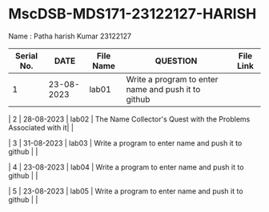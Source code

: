 # MscDSB-MDS171-23122127-HARISH
Name : Patha harish Kumar
23122127




|Serial No.|    DATE     |  File Name       |                     QUESTION                         |      File Link            |             
|----------|------------ | -----------------|------------------------------------------------------|---------------------------|
|   1      |  23-08-2023 |      lab01       |  Write a program to enter name and push it to github |                           |

|   2      |  28-08-2023 |      lab02       |  The Name Collector's Quest with the Problems Associated with it|                           |

|   3      |  31-08-2023 |      lab03       |  Write a program to enter name and push it to github |                           |

|   4      |  23-08-2023 |      lab04       |  Write a program to enter name and push it to github |                           |

|   5      |  23-08-2023 |      lab05       |  Write a program to enter name and push it to github |                           |





 

